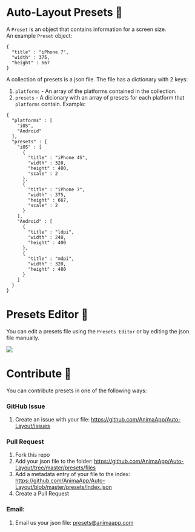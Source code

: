 
# Auto-Layout Presets 📐
A `Preset` is an object that contains information for a screen size.  
An example `Preset` object:  
```
{
  "title" : "iPhone 7",
  "width" : 375,
  "height" : 667
}
``` 

A collection of presets is a json file. The file has a dictionary with 2 keys:  
1. `platforms` - An array of the platforms contained in the collection.  
2. `presets` - A dicionary with an array of presets for each platform that `platforms` contain.
Example:  
```
{
  "platforms" : [
    "iOS",
    "Android"
  ],
  "presets" : {
    "iOS" : [
      {
        "title" : "iPhone 4S",
        "width" : 320,
        "height" : 480,
        "scale" : 2
      },
      {
        "title" : "iPhone 7",
        "width" : 375,
        "height" : 667,
        "scale" : 2
      }
    ],
    "Android" : [
      {
        "title" : "ldpi",
        "width" : 240,
        "height" : 400
      },
      {
        "title" : "mdpi",
        "width" : 320,
        "height" : 480
      }
    ]
  }
}
```

# Presets Editor 📝
You can edit a presets file using the `Presets Editor` or by editing the json file manually.

![](https://cl.ly/23072N1s1T1g/download/1-qllGDNJ9EGl-eKx5JJpe1A.png)

# Contribute 🎀

You can contribute presets in one of the following ways:

### GitHub Issue
1. Create an issue with your file: https://github.com/AnimaApp/Auto-Layout/issues 

### Pull Request
1. Fork this repo
2. Add your json file to the folder: https://github.com/AnimaApp/Auto-Layout/tree/master/presets/files
3. Add a metadata entry of your file to the index: https://github.com/AnimaApp/Auto-Layout/blob/master/presets/index.json
4. Create a Pull Request

### Email:
1. Email us your json file: presets@animaapp.com
